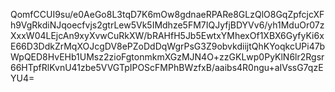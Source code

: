 QomfCCUI9su/e0AeGo8L3tqD7K6mOw8gdnaeRPARe8GLzQlO8GqZpfcjcXFh9VgRkdiNJqoecfvjs2gtrLew5Vk5IMdhze5FM7IQJyfjBDYVv6/yh1MduOr07zXxxW04LEjcAn9xyXvwCuRkXW/bRAHfH5Jb5EwtxYMhexOf1XBX6GyfyKi6xE66D3DdkZrMqXOJcgDV8ePZoDdDqWgrPsG3Z9obvkdiijtQhKYoqkcUPi47bWpQED8HvEHb1UMsz2zioFgtonmkmXGzMJN4O+zzGKLwp0PyKlN6lr2Rgsr66HTpfRlKvnU41zbe5VVGTpIPOScFMPhBWzfxB/aaibs4R0ngu+aIVssG7qzEYU4=
